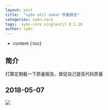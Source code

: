 ```yaml
---
layout: post
title:  "sybn util sonar 质量报告"
categories: sybn-core
tags:  sybn-core singleutil 0.1.10
author: sybn
---
```


* content
{:toc}

## 简介
打算定期截一下质量报告，督促自己提高代码质量





## 2018-05-07

![]({{site.baseurl}}/images/sybn_util_sonar_20180507.png)
